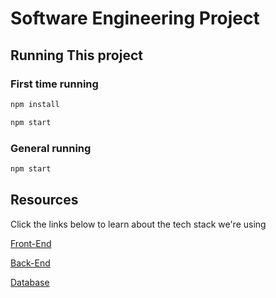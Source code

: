 # Software Engineering Project

## Running This project

### First time running
```bash
npm install
```

```bash
npm start
```

### General running

```bash
npm start
```

## Resources

Click the links below to learn about the tech stack we're using

[Front-End](https://reactjs.org/tutorial/tutorial.html#what-is-react)

[Back-End](https://expressjs.com/en/guide/routing.html)

[Database](https://www.mongodb.com/what-is-mongodb)

